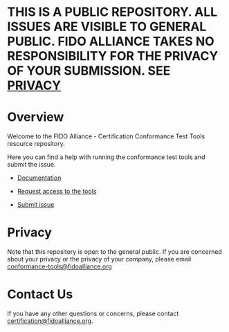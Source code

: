 # THIS IS A PUBLIC REPOSITORY. ALL ISSUES ARE VISIBLE TO GENERAL PUBLIC. FIDO ALLIANCE TAKES NO RESPONSIBILITY FOR THE PRIVACY OF YOUR SUBMISSION. SEE [PRIVACY](#privacy)

# Overview
Welcome to the FIDO Alliance - Certification Conformance Test Tools resource repository.

Here you can find a help with running the conformance test tools and submit the issue.

- [Documentation](https://github.com/fido-alliance/conformance-test-tools-resources/wiki)

- [Request access to the tools](https://fidoalliance.org/certification/conformance/)

- [Submit issue](https://github.com/fido-alliance/conformance-test-tools-resources/issues)


# Privacy
Note that this repository is open to the general public. If you are concerned about your privacy or the privacy of your company, please email [conformance-tools@fidoalliance.org](conformance-tools@fidoalliance.org)

# Contact Us
If you have any other questions or concerns, please contact [certification@fidoalliance.org](mailto:certification@fidoalliance.org).
